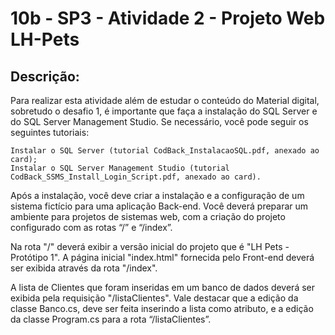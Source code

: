 # 10b - SP3 - Atividade 2 - Projeto Web LH-Pets
## Descrição:
Para realizar esta atividade além de estudar o conteúdo do Material digital, sobretudo o desafio 1, é importante que faça a instalação do SQL Server e do SQL Server Management Studio. Se necessário, você pode seguir os seguintes tutoriais:

    Instalar o SQL Server (tutorial CodBack_InstalacaoSQL.pdf, anexado ao card);
    Instalar o SQL Server Management Studio (tutorial CodBack_SSMS_Install_Login_Script.pdf, anexado ao card).

Após a instalação, você deve criar a instalação e a configuração de um sistema fictício para uma aplicação Back-end. Você deverá preparar um ambiente para projetos de sistemas web, com a criação do projeto configurado com as rotas “/” e “/index”.

Na rota "/" deverá exibir a versão inicial do projeto que é "LH Pets - Protótipo 1". A página inicial "index.html" fornecida pelo Front-end deverá ser exibida através da rota "/index".

A lista de Clientes que foram inseridas em um banco de dados deverá ser exibida pela requisição "/listaClientes". Vale destacar que a edição da classe Banco.cs, deve ser feita inserindo a lista como atributo, e a edição da classe Program.cs para a rota “/listaClientes”.
